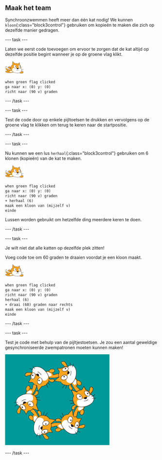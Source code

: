 ## Maak het team

Synchroonzwemmen heeft meer dan één kat nodig! We kunnen `kloon`{:class="block3control"} gebruiken om kopieën te maken die zich op dezelfde manier gedragen.

--- task ---

Laten we eerst code toevoegen om ervoor te zorgen dat de kat altijd op dezelfde positie begint wanneer je op de groene vlag klikt.

![zwemmer sprite](images/swimmer-sprite.png)

```blocks3
when green flag clicked
ga naar x: (0) y: (0)
richt naar (90 v) graden
```

--- /task ---

--- task ---

Test de code door op enkele pijltoetsen te drukken en vervolgens op de groene vlag te klikken om terug te keren naar de startpositie.

--- /task ---

--- task ---

Nu kunnen we een lus `herhaal`{:class="block3control"} gebruiken om 6 klonen (kopieën) van de kat te maken.

![zwemmer sprite](images/swimmer-sprite.png)

```blocks3
when green flag clicked
ga naar x: (0) y: (0)
richt naar (90 v) graden
+ herhaal (6)
maak een kloon van (mijzelf v)
einde
```

Lussen worden gebruikt om hetzelfde ding meerdere keren te doen.

--- /task ---

--- task ---

Je wilt niet dat alle katten op dezelfde plek zitten!

Voeg code toe om 60 graden te draaien voordat je een kloon maakt.

![zwemmer sprite](images/swimmer-sprite.png)

```blocks3
when green flag clicked
ga naar x: (0) y: (0)
richt naar (90 v) graden
herhaal (6)
+ draai (60) graden naar rechts
maak een kloon van (mijzelf v)
einde
```

--- /task ---

--- task ---

 Test je code met behulp van de pijltjestoetsen. Je zou een aantal geweldige gesynchroniseerde zwempatronen moeten kunnen maken!

![6 katten sprites allemaal in verschillende posities en rotaties](images/swim-test-clones.png)

--- /task ---
